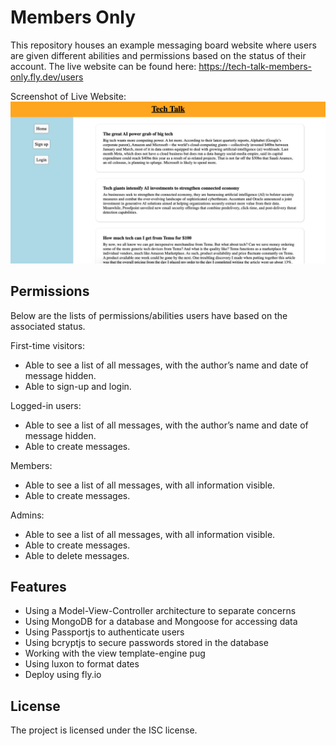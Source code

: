 # Members Only

This repository houses an example messaging board website where users are given different abilities and permissions based on the status of their account.
The live website can be found here: https://tech-talk-members-only.fly.dev/users

Screenshot of Live Website:
![Screenshot of website this repository houses](./website-screenshot.png?raw=true 'Website Screenshot')

## Permissions

Below are the lists of permissions/abilities users have based on the associated status.

First-time visitors:

- Able to see a list of all messages, with the author’s name and date of message hidden.
- Able to sign-up and login.

Logged-in users:

- Able to see a list of all messages, with the author’s name and date of message hidden.
- Able to create messages.

Members:

- Able to see a list of all messages, with all information visible.
- Able to create messages.

Admins:

- Able to see a list of all messages, with all information visible.
- Able to create messages.
- Able to delete messages.

## Features

- Using a Model-View-Controller architecture to separate concerns
- Using MongoDB for a database and Mongoose for accessing data
- Using Passportjs to authenticate users
- Using bcryptjs to secure passwords stored in the database
- Working with the view template-engine pug
- Using luxon to format dates
- Deploy using fly.io

## License

The project is licensed under the ISC license.

